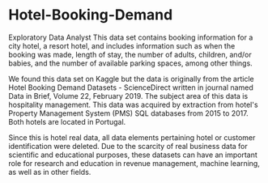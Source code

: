 # Hotel-Booking-Demand
Exploratory Data Analyst
This data set contains booking information for a city hotel, a resort hotel, and includes information such as when the booking was made, length of stay, the number of adults, children, and/or babies, and the number of available parking spaces, among other things.

We found this data set on Kaggle but the data is originally from the article Hotel Booking Demand Datasets - ScienceDirect written in journal named Data in Brief, Volume 22, February 2019. The subject area of this data is hospitality management. This data was acquired by extraction from hotel's Property Management System (PMS) SQL databases from 2015 to 2017. Both hotels are located in Portugal.

Since this is hotel real data, all data elements pertaining hotel or customer identification were deleted. Due to the scarcity of real business data for scientific and educational purposes, these datasets can have an important role for research and education in revenue management, machine learning, as well as in other fields.
